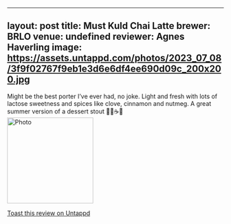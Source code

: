 
---
layout: post
title:  Must Kuld Chai Latte
brewer: BRLO
venue: undefined
reviewer: Agnes Haverling
image: https://assets.untappd.com/photos/2023_07_08/3f9f02767f9eb1e3d6e6df4ee690d09c_200x200.jpg
---

Might be the best porter I’ve ever had, no joke. Light and fresh with lots of lactose sweetness and spices like clove, cinnamon and nutmeg. A great summer version of a dessert stout 🌰🍫☕️🧊
						  <br />
						  <img height="200" width="200" src="https://assets.untappd.com/photos/2023_07_08/3f9f02767f9eb1e3d6e6df4ee690d09c_200x200.jpg" alt="Photo">         
						
[Toast this review on Untappd](https://untappd.com/user/&#45;Spacebacon&#45;/checkin/1292046775)
